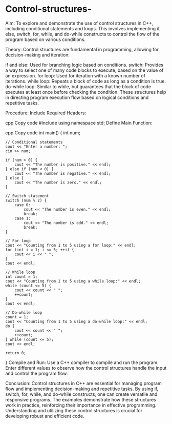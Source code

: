 # Control-structures-
Aim:
To explore and demonstrate the use of control structures in C++, including conditional statements and loops. This involves implementing if, else, switch, for, while, and do-while constructs to control the flow of the program based on various conditions.

Theory:
Control structures are fundamental in programming, allowing for decision-making and iteration:

if and else: Used for branching logic based on conditions.
switch: Provides a way to select one of many code blocks to execute, based on the value of an expression.
for loop: Used for iteration with a known number of iterations.
while loop: Repeats a block of code as long as a condition is true.
do-while loop: Similar to while, but guarantees that the block of code executes at least once before checking the condition.
These structures help in directing program execution flow based on logical conditions and repetitive tasks.

Procedure:
Include Required Headers:

cpp
Copy code
#include <iostream>
using namespace std;
Define Main Function:

cpp
Copy code
int main() {
    int num;
    
    // Conditional statements
    cout << "Enter a number: ";
    cin >> num;

    if (num > 0) {
        cout << "The number is positive." << endl;
    } else if (num < 0) {
        cout << "The number is negative." << endl;
    } else {
        cout << "The number is zero." << endl;
    }

    // Switch statement
    switch (num % 2) {
        case 0:
            cout << "The number is even." << endl;
            break;
        case 1:
            cout << "The number is odd." << endl;
            break;
    }

    // For loop
    cout << "Counting from 1 to 5 using a for loop:" << endl;
    for (int i = 1; i <= 5; ++i) {
        cout << i << " ";
    }
    cout << endl;

    // While loop
    int count = 1;
    cout << "Counting from 1 to 5 using a while loop:" << endl;
    while (count <= 5) {
        cout << count << " ";
        ++count;
    }
    cout << endl;

    // Do-while loop
    count = 1;
    cout << "Counting from 1 to 5 using a do-while loop:" << endl;
    do {
        cout << count << " ";
        ++count;
    } while (count <= 5);
    cout << endl;

    return 0;
}
Compile and Run:
Use a C++ compiler to compile and run the program. Enter different values to observe how the control structures handle the input and control the program flow.

Conclusion:
Control structures in C++ are essential for managing program flow and implementing decision-making and repetitive tasks. By using if, switch, for, while, and do-while constructs, one can create versatile and responsive programs. The examples demonstrate how these structures work in practice, reinforcing their importance in effective programming. Understanding and utilizing these control structures is crucial for developing robust and efficient code.
